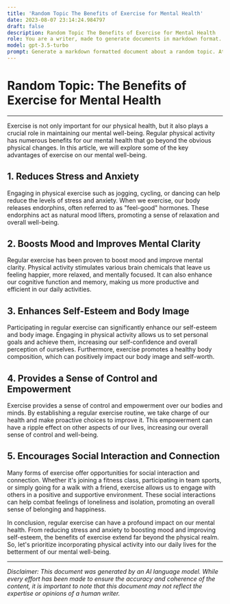 ```yaml
---
title: 'Random Topic The Benefits of Exercise for Mental Health'
date: 2023-08-07 23:14:24.984797
draft: false
description: Random Topic The Benefits of Exercise for Mental Health
role: You are a writer, made to generate documents in markdown format. It is very important that all of the documents you generate are in valid markdown format.
model: gpt-3.5-turbo
prompt: Generate a markdown formatted document about a random topic. At the bottom, include a disclaimer explaining that the document was generated by you. The first line of the document should be the title. Make sure that the entire document is in proper markdown format, using a mix of various tags to make the document visually appealing.
---
```


# Random Topic: The Benefits of Exercise for Mental Health

---

Exercise is not only important for our physical health, but it also plays a crucial role in maintaining our mental well-being. Regular physical activity has numerous benefits for our mental health that go beyond the obvious physical changes. In this article, we will explore some of the key advantages of exercise on our mental well-being.

## 1. Reduces Stress and Anxiety

Engaging in physical exercise such as jogging, cycling, or dancing can help reduce the levels of stress and anxiety. When we exercise, our body releases endorphins, often referred to as "feel-good" hormones. These endorphins act as natural mood lifters, promoting a sense of relaxation and overall well-being.

## 2. Boosts Mood and Improves Mental Clarity

Regular exercise has been proven to boost mood and improve mental clarity. Physical activity stimulates various brain chemicals that leave us feeling happier, more relaxed, and mentally focused. It can also enhance our cognitive function and memory, making us more productive and efficient in our daily activities.

## 3. Enhances Self-Esteem and Body Image

Participating in regular exercise can significantly enhance our self-esteem and body image. Engaging in physical activity allows us to set personal goals and achieve them, increasing our self-confidence and overall perception of ourselves. Furthermore, exercise promotes a healthy body composition, which can positively impact our body image and self-worth.

## 4. Provides a Sense of Control and Empowerment

Exercise provides a sense of control and empowerment over our bodies and minds. By establishing a regular exercise routine, we take charge of our health and make proactive choices to improve it. This empowerment can have a ripple effect on other aspects of our lives, increasing our overall sense of control and well-being.

## 5. Encourages Social Interaction and Connection

Many forms of exercise offer opportunities for social interaction and connection. Whether it's joining a fitness class, participating in team sports, or simply going for a walk with a friend, exercise allows us to engage with others in a positive and supportive environment. These social interactions can help combat feelings of loneliness and isolation, promoting an overall sense of belonging and happiness.

In conclusion, regular exercise can have a profound impact on our mental health. From reducing stress and anxiety to boosting mood and improving self-esteem, the benefits of exercise extend far beyond the physical realm. So, let's prioritize incorporating physical activity into our daily lives for the betterment of our mental well-being.

---

*Disclaimer: This document was generated by an AI language model. While every effort has been made to ensure the accuracy and coherence of the content, it is important to note that this document may not reflect the expertise or opinions of a human writer.*